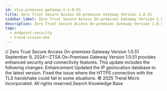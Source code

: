 ```yaml
---
id: ztsa-premises-gateway-v-1-0-51
title: Zero Trust Secure Access On-premises Gateway Version 1.0.51
sidebar_label: Zero Trust Secure Access On-premises Gateway Version 1.0.51
description: Zero Trust Secure Access On-premises Gateway Version 1.0.51
tags:
  - endpoint-security
  - trend-vision-one
---
```


/*<![CDATA[*/ $('#title').html($('meta[name=map-description]').attr('content')); /*]]>*/ Zero Trust Secure Access On-premises Gateway Version 1.0.51 September 9, 2024—ZTSA On-Premises Gateway Version 1.0.51 provides enhanced security and connectivity features. This update includes the following changes: Enhancement Updated the IP geolocation database to the latest version. Fixed the issue where the HTTPS connection with the TLS handshake could fail in some situations. © 2025 Trend Micro Incorporated. All rights reserved.Search Knowledge Base